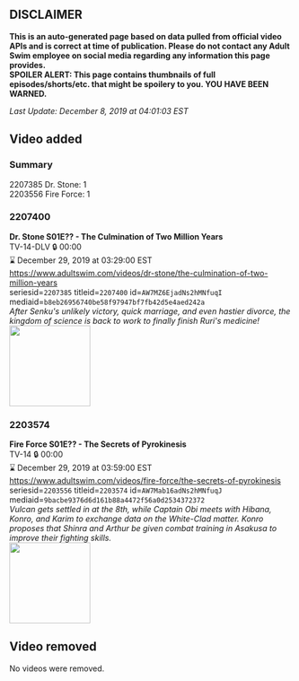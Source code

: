 ## DISCLAIMER
**This is an auto-generated page based on data pulled from official video APIs and is correct at time of publication. Please do not contact any Adult Swim employee on social media regarding any information this page provides.**  
**SPOILER ALERT: This page contains thumbnails of full episodes/shorts/etc. that might be spoilery to you. YOU HAVE BEEN WARNED.**  

_Last Update: December 8, 2019 at 04:01:03 EST_
## Video added
### Summary
2207385 Dr. Stone: 1  
2203556 Fire Force: 1  
### 2207400
**Dr. Stone S01E?? - The Culmination of Two Million Years**  
TV-14-DLV 🔒 00:00  
⌛ December 29, 2019 at 03:29:00 EST  
https://www.adultswim.com/videos/dr-stone/the-culmination-of-two-million-years  
seriesid=`2207385` titleid=`2207400` id=`AW7MZ6EjadNs2hMNfuqI` mediaid=`b8eb26956740be58f97947bf7fb42d5e4aed242a`  
_After Senku's unlikely victory, quick marriage, and even hastier divorce, the kingdom of science is back to work to finally finish Ruri's medicine!_  
<a href="https://media.cdn.adultswim.com/uploads/20191203/thumbnails/2_191231036101-DrStone_115.jpg"><img src="https://media.cdn.adultswim.com/uploads/20191203/thumbnails/2_191231036101-DrStone_115.jpg" height="144px" /></a>
### 2203574
**Fire Force S01E?? - The Secrets of Pyrokinesis**  
TV-14 🔒 00:00  
⌛ December 29, 2019 at 03:59:00 EST  
https://www.adultswim.com/videos/fire-force/the-secrets-of-pyrokinesis  
seriesid=`2203556` titleid=`2203574` id=`AW7Mab16adNs2hMNfuqJ` mediaid=`9bacbe9376d6d161b88a4472f56a0d2534372372`  
_Vulcan gets settled in at the 8th, while Captain Obi meets with Hibana, Konro, and Karim to exchange data on the White-Clad matter. Konro proposes that Shinra and Arthur be given combat training in Asakusa to improve their fighting skills._  
<a href="https://media.cdn.adultswim.com/uploads/20191203/thumbnails/2_191231038272-FireForce_018.jpg"><img src="https://media.cdn.adultswim.com/uploads/20191203/thumbnails/2_191231038272-FireForce_018.jpg" height="144px" /></a>
## Video removed
No videos were removed.  
